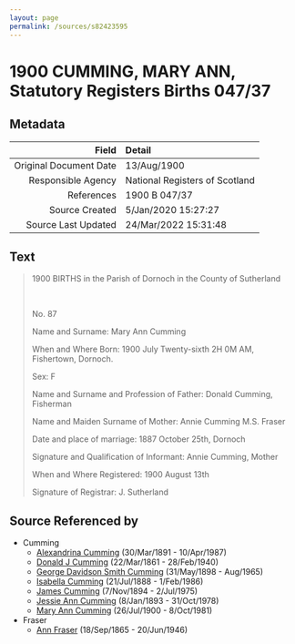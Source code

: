 ```yaml
---
layout: page
permalink: /sources/s82423595
---
```


# 1900 CUMMING, MARY ANN, Statutory Registers Births 047/37

## Metadata

Field | Detail
---:|:---
Original Document Date | 13/Aug/1900
Responsible Agency | National Registers of Scotland
References | 1900 B 047/37
Source Created | 5/Jan/2020 15:27:27
Source Last Updated | 24/Mar/2022 15:31:48

## Text

> 1900 BIRTHS in the Parish of Dornoch in the County of Sutherland
>
> <br/>
>
> No. 87
>
> Name and Surname: Mary Ann Cumming
>
> When and Where Born: 1900 July Twenty-sixth 2H 0M AM, Fishertown, Dornoch.
>
> Sex: F
>
> Name and Surname and Profession of Father: Donald Cumming, Fisherman
>
> Name and Maiden Surname of Mother: Annie Cumming M.S. Fraser
>
> Date and place of marriage: 1887 October 25th, Dornoch
>
> Signature and Qualification of Informant: Annie Cumming, Mother
>
> When and Where Registered: 1900 August 13th
>
> Signature of Registrar: J. Sutherland
>

## Source Referenced by

* Cumming
  * [Alexandrina Cumming](../people/@57186713@-alexandrina-cumming-b1891-3-30-d1987-4-10.md) (30/Mar/1891 - 10/Apr/1987)
  * [Donald J Cumming](../people/@20465544@-donald-j-cumming-b1861-3-22-d1940-2-28.md) (22/Mar/1861 - 28/Feb/1940)
  * [George Davidson Smith Cumming](../people/@13773669@-george-davidson-smith-cumming-b1898-5-31-d1965-8.md) (31/May/1898 - Aug/1965)
  * [Isabella Cumming](../people/@84684994@-isabella-cumming-b1888-7-21-d1986-2-1.md) (21/Jul/1888 - 1/Feb/1986)
  * [James Cumming](../people/@492889@-james-cumming-b1894-11-7-d1975-7-2.md) (7/Nov/1894 - 2/Jul/1975)
  * [Jessie Ann Cumming](../people/@66222886@-jessie-ann-cumming-b1893-1-8-d1978-10-31.md) (8/Jan/1893 - 31/Oct/1978)
  * [Mary Ann Cumming](../people/@48241984@-mary-ann-cumming-b1900-7-26-d1981-10-8.md) (26/Jul/1900 - 8/Oct/1981)
* Fraser
  * [Ann Fraser](../people/@70425788@-ann-fraser-b1865-9-18-d1946-6-20.md) (18/Sep/1865 - 20/Jun/1946)
